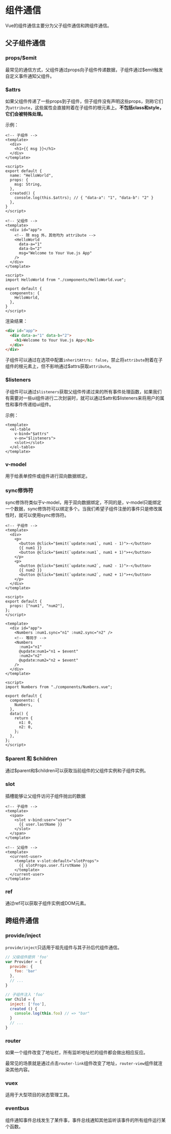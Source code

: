 # 组件通信

Vue的组件通信主要分为父子组件通信和跨组件通信。

## 父子组件通信

### props/$emit

最常见的通信方式，父组件通过props向子组件传递数据，子组件通过$emit触发自定义事件通知父组件。

### $attrs

如果父组件传递了一些props到子组件，但子组件没有声明这些props，则称它们为`attribute`，这些属性会直接附着在子组件的根元素上。**不包括class和style，它们会被特殊处理。**

示例：

```vue
<!-- 子组件 -->
<template>
  <div>
    <h1>{{ msg }}</h1>
  </div>
</template>

<script>
export default {
  name: "HelloWorld",
  props: {
    msg: String,
  },
  created() {
    console.log(this.$attrs); // { "data-a": "1", "data-b": "2" }
  },
}
</script>
```



```vue
<!-- 父组件 -->
<template>
  <div id="app">
    <!-- 除 msg 外，其他均为 attribute -->
    <HelloWorld
      data-a="1"
      data-b="2"
      msg="Welcome to Your Vue.js App"
    />
  </div>
</template>

<script>
import HelloWorld from "./components/HelloWorld.vue";

export default {
  components: {
    HelloWorld,
  },
}
</script>
```

渲染结果：

```html
<div id="app">
  <div data-a="1" data-b="2">
    <h1>Welcome to Your Vue.js App</h1>
  </div>
</div>
```

子组件可以通过在选项中配置`inheritAttrs: false`，禁止将`attribute`附着在子组件的根元素上，但不影响通过$attrs获取`attribute`。

### $listeners

子组件可以通过`$listeners`获取父组件传递过来的所有事件处理函数，如果我们有需要对一些ui组件进行二次封装时，就可以通过\$attr和$listeners来将用户的属性和事件传递给ui组件。

示例：

```vue
<template>
  <el-table
    v-bind="$attrs"
    v-on="$listeners">
    <slot></slot>
  </el-table>
</template>
```

### v-model

用于给表单控件或组件进行双向数据绑定。

### sync修饰符

sync修饰符类似于v-model，用于双向数据绑定，不同的是，v-model只能绑定一个数据，sync修饰符可以绑定多个。当我们希望子组件注册的事件只是修改属性时，就可以使用sync修饰符。

```vue
<!-- 子组件 -->
<template>
  <div>
    <p>
      <button @click="$emit(`update:num1`, num1 - 1)">-</button>
      {{ num1 }}
      <button @click="$emit(`update:num1`, num1 + 1)">+</button>
    </p>
    <p>
      <button @click="$emit(`update:num2`, num2 - 1)">-</button>
      {{ num2 }}
      <button @click="$emit(`update:num2`, num2 + 1)">+</button>
    </p>
  </div>
</template>

<script>
export default {
  props: ["num1", "num2"],
};
</script>
```

```vue
<template>
  <div id="app">
    <Numbers :num1.sync="n1" :num2.sync="n2" />
    <!-- 等同于 -->
    <Numbers
      :num1="n1"
      @update:num1="n1 = $event"
      :num2="n2"
      @update:num2="n2 = $event"
    />
  </div>
</template>

<script>
import Numbers from "./components/Numbers.vue";

export default {
  components: {
    Numbers,
  },
  data() {
    return {
      n1: 0,
      n2: 0,
    };
  },
};
</script>
```

### \$parent 和 $children

通过\$parent和$children可以获取当前组件的父组件实例和子组件实例。

### slot

插槽能够让父组件访问子组件抛出的数据

```vue
<!-- 子组件 -->
<template>
  <span>
    <slot v-bind:user="user">
      {{ user.lastName }}
    </slot>
  </span>
</template>
```

```vue
<!-- 父组件 -->
<template>
  <current-user>
    <template v-slot:default="slotProps">
      {{ slotProps.user.firstName }}
    </template>
  </current-user>
</template>
```



### ref

通过ref可以获取子组件实例或DOM元素。



## 跨组件通信

### provide/inject

`provide/inject`只适用于祖先组件与其子孙后代组件通信。

```js
// 父级组件提供 'foo'
var Provider = {
  provide: {
    foo: 'bar'
  },
  // ...
}

// 子组件注入 'foo'
var Child = {
  inject: ['foo'],
  created () {
    console.log(this.foo) // => "bar"
  }
  // ...
}
```



### router

如果一个组件改变了地址栏，所有监听地址栏的组件都会做出相应反应。

最常见的场景就是通过点击`router-link`组件改变了地址，`router-view`组件就渲染其他内容。

### vuex

适用于大型项目的状态管理工具。

### eventbus

组件通知事件总线发生了某件事，事件总线通知其他监听该事件的所有组件运行某个函数。





